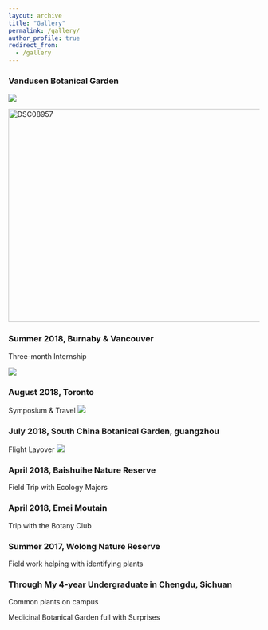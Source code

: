 ```yaml
---
layout: archive
title: "Gallery"
permalink: /gallery/
author_profile: true
redirect_from:
  - /gallery
---
```


### Vandusen Botanical Garden

![](https://www.flickr.com/photos/166559948@N08/42610274800/in/album-72157670812869937/)

<a data-flickr-embed="true" data-footer="true" data-context="true"  href="https://www.flickr.com/photos/166559948@N08/42610274800/in/album-72157670812869937/" title="DSC08957"><img src="https://farm2.staticflickr.com/1856/42610274800_8e0d74103b_z.jpg" width="640" height="427" alt="DSC08957"></a><script async src="//embedr.flickr.com/assets/client-code.js" charset="utf-8"></script>

### Summer 2018, Burnaby & Vancouver
Three-month Internship

![](https://www.flickr.com/photos/166559948@N08/44223489842/in/album-72157694798142860/)

### August 2018, Toronto
Symposium & Travel 
![](https://www.flickr.com/photos/166559948@N08/42464689870/in/album-72157672723260138/)

### July 2018, South China Botanical Garden, guangzhou
Flight Layover
![](https://www.flickr.com/photos/166559948@N08/29569190617/in/album-72157673119713198/)

### April 2018, Baishuihe Nature Reserve
Field Trip with Ecology Majors

### April 2018, Emei Moutain
Trip with the Botany Club

### Summer 2017, Wolong Nature Reserve
Field work helping with identifying plants

### Through My 4-year Undergraduate in Chengdu, Sichuan
Common plants on campus 

Medicinal Botanical Garden full with Surprises

